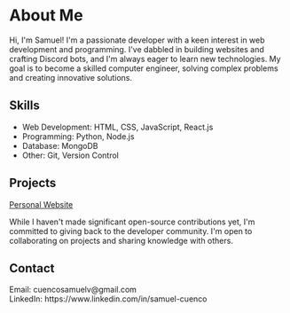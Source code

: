 <h1>About Me</h1>
<p>Hi, I'm Samuel! I'm a passionate developer with a keen interest in web development and programming. I've dabbled in building websites and crafting Discord bots, and I'm always eager to learn new technologies. My goal is to become a skilled computer engineer, solving complex problems and creating innovative solutions.</p>

<h2>Skills</h2>
<ul>
  <li>Web Development: HTML, CSS, JavaScript, React.js</li>
  <li>Programming: Python, Node.js</li>
  <li>Database: MongoDB</li>
  <li>Other: Git, Version Control</li>
</ul>

<h2>Projects</h2>
<p>
  <a href="https://samuelcuenco.netlify.app/">Personal Website</a>
</p>

<p>While I haven't made significant open-source contributions yet, I'm committed to giving back to the developer community. I'm open to collaborating on projects and sharing knowledge with others.</p>

<h2>Contact</h2>
<p>
  Email: cuencosamuelv@gmail.com<br>
  LinkedIn: https://www.linkedin.com/in/samuel-cuenco
</p>

<!---
Samuel-Cuenco/Samuel-Cuenco is a ✨ special ✨ repository because its `README.md` (this file) appears on your GitHub profile.
You can click the Preview link to take a look at your changes.
--->

